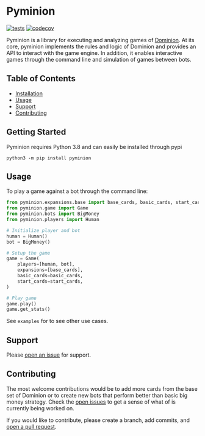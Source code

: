 # Pyminion

[![tests](https://github.com/evanofslack/pyminion/actions/workflows/python-app.yml/badge.svg)](https://github.com/evanofslack/pyminion/actions/workflows/python-app.yml)
[![codecov](https://codecov.io/gh/evanofslack/pyminion/branch/master/graph/badge.svg?token=5GW65KFEL5)](https://codecov.io/gh/evanofslack/pyminion)


Pyminion is a library for executing and analyzing games of [Dominion](https://www.riograndegames.com/games/dominion/). At its core, pyminion implements the rules and logic of Dominion and provides an API to interact with the game engine. In addition, it enables interactive games through the command line and simulation of games between bots.

## Table of Contents

-   [Installation](#installation)
-   [Usage](#usage)
-   [Support](#support)
-   [Contributing](#contributing)

## Getting Started

Pyminion requires Python 3.8 and can easily be installed through pypi

```
python3 -m pip install pyminion
```

## Usage

To play a game against a bot through the command line:

```python
from pyminion.expansions.base import base_cards, basic_cards, start_cards
from pyminion.game import Game
from pyminion.bots import BigMoney
from pyminion.players import Human

# Initialize player and bot
human = Human()
bot = BigMoney()

# Setup the game
game = Game(
    players=[human, bot],
    expansions=[base_cards],
    basic_cards=basic_cards,
    start_cards=start_cards,
)

# Play game
game.play()
game.get_stats()

```
See `examples` for to see other use cases. 
## Support

Please [open an issue](https://github.com/evanofslack/pyminion/issues/new) for support.

## Contributing

The most welcome contributions would be to add more cards from the base set of Dominion or to create new bots that perform better than basic big money strategy. Check the [open issues](https://github.com/evanofslack/pyminion/issues) to get a sense of what of is currently being worked on.

If you would like to contribute, please create a branch, add commits, and [open a pull request](https://github.com/evanofslack/pyminion/pulls).
